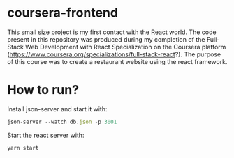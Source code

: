 # coursera-frontend

This small size project is my first contact with the React world. The code present in this repository was produced during my completion of the Full-Stack Web Development with React Specialization on the Coursera platform (https://www.coursera.org/specializations/full-stack-react?).
The purpose of this course was to create a restaurant website using the react framework. 

# How to run?
Install json-server and start it with:
```javascript
json-server --watch db.json -p 3001
```

Start the react server with:
```javascript
yarn start
```
